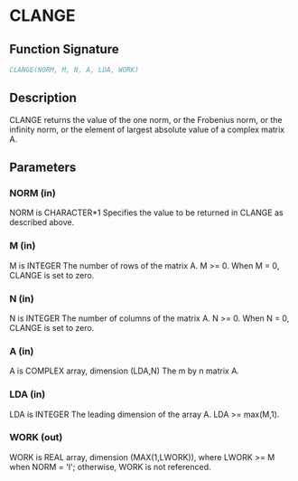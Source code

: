 # CLANGE

## Function Signature

```fortran
CLANGE(NORM, M, N, A, LDA, WORK)
```

## Description


 CLANGE  returns the value of the one norm,  or the Frobenius norm, or
 the  infinity norm,  or the  element of  largest absolute value  of a
 complex matrix A.

## Parameters

### NORM (in)

NORM is CHARACTER*1 Specifies the value to be returned in CLANGE as described above.

### M (in)

M is INTEGER The number of rows of the matrix A. M >= 0. When M = 0, CLANGE is set to zero.

### N (in)

N is INTEGER The number of columns of the matrix A. N >= 0. When N = 0, CLANGE is set to zero.

### A (in)

A is COMPLEX array, dimension (LDA,N) The m by n matrix A.

### LDA (in)

LDA is INTEGER The leading dimension of the array A. LDA >= max(M,1).

### WORK (out)

WORK is REAL array, dimension (MAX(1,LWORK)), where LWORK >= M when NORM = 'I'; otherwise, WORK is not referenced.

